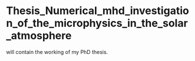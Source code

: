 # Thesis_Numerical_mhd_investigation_of_the_microphysics_in_the_solar_atmosphere
will contain the working of my PhD thesis.
